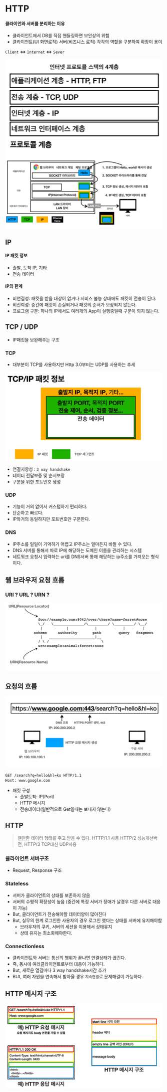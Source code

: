 # HTTP
#### 클라이언와 서버를 분리하는 이유
- 클라이언트에서 DB를 직접 핸들링하면 보안상의 위험
- 클라이언트(UI 화면로직) 서버(비즈니스 로직) 각각의 역할을 구분하여 확장이 용이

`Client` <=> `Internet` <=> `Sever`

![네트워크 4계층](images/stack-4layer.png)
![프로토콜 계층](images/protocol-layer.png)

## IP
#### IP 패킷 정보
- 출발, 도착 IP, 기타
- 전송 데이터
  
#### IP의 한계 
- 비연결성: 패킷을 받을 대상이 없거나 서비스 불능 상태에도 패킷이 전송이 된다.
- 비신뢰성: 중간에 패킷이 손실되거나 패킷의 순서가 보장되지 않는다.
- 프로그램 구분: 하나의 IP에서도 여러개의 App이 실행중일때 구분이 되지 않는다.
  
## TCP / UDP
- IP패킷을 보완해주는 구조
### TCP
- 대부분이 TCP를 사용하지만 Http 3.0부터는 UDP를 사용하는 추세
  
![TCP-IP 패킷](images/tcp-ip.png)

- 연결지향성 : `3 way handshake`
- 데이터 전달보증 및 순서보장
- 구분을 위한 포트번호 생성

### UDP
- 기능이 거의 없어서 커스텀하기 편리하다.
- 단순하고 빠르다.
- IP와거의 동일하지만 포트번호만 구분한다.

### DNS
- IP주소를 일일이 기억하기 어렵고 IP주소는 얼마든지 바뀔 수 있다.
- DNS 서버를 통해서 따로 IP에 해당하는 도메인 이름을 관리하는 시스템
- 네트워크 요청시 입력하는 uri를 DNS서버 통해 해당하는 ip주소를 가져오는 형식이다.

## 웹 브라우저 요청 흐름

### URI ? URL ? URN ?
![URI-URL 구조](images/uri-url.png)

## 요청의 흐름
![Network 브라우저 흐름](images/browser-flow.png)
```요청메시지
GET /search?q=hello&hl=ko HTTP/1.1
Host: www.google.com
```
- 패킷 구성
  - 출발도착: IP(Port)
  - HTTP 메시지
  - 전송데이터(일반적으로 Get일때는 보내지 않는다)

## HTTP
> 웬만한 데이터 형태를 주고 받을 수 있다.
> HTTP/1.1 사용
> HTTP/2 성능개선버전, HTTP/3 TCP대신 UDP사용

### 클라이언트 서버구조
- Request, Response 구조

### Stateless
- 서버가 클라이언트의 상태를 보존하지 않음
- 서버의 수평적 확장성이 높음 (중간에 특정 서버가 장애가 날경우 다른 서버로 대응이 가능)
- But, 클라이언트가 전송해야할 데이터양이 많아진다
- But, 실무의 한계 로그인한 사용자의 경우 로그인 했다는 상태를 서버에 유지해야함
  - 브라우저의 쿠키, 서버의 세션을 이용해서 상태유지
  - 상태 유지는 최소화해야한다.

### Connectionless
- 클라이언트와 서버는 통신의 행위가 끝나면 연결상태가 끊긴다.
- 즉, 동시에 여러클라이언트로부터 대응이 가능하다.
- But, 새로운 열결마다 3 way handshake시간 추가
- BUt, 여러 자원을 연속해서 받아올 경우 `지속연결`로 문제해결이 가능하다.


## HTTP 메시지 구조
![HTTP 메시지 구조](images/message-structure.png)